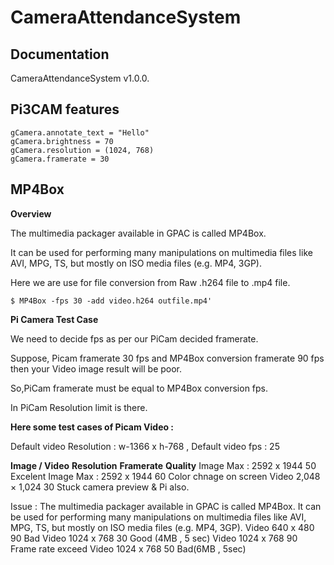﻿CameraAttendanceSystem
======================

Documentation
----

CameraAttendanceSystem v1.0.0.


Pi3CAM features
----

````
gCamera.annotate_text = "Hello"
gCamera.brightness = 70
gCamera.resolution = (1024, 768) 
gCamera.framerate = 30

````

MP4Box
----

**Overview**

The multimedia packager available in GPAC is called MP4Box.

It can be used for performing many manipulations on multimedia files like AVI, MPG, TS, but mostly on ISO media files (e.g. MP4, 3GP). 

Here we are use for file conversion from Raw .h264 file to .mp4 file. 

````
$ MP4Box -fps 30 -add video.h264 outfile.mp4'
````

**Pi Camera Test Case**

We need to decide fps as per our PiCam decided framerate.

Suppose, Picam framerate 30 fps and MP4Box conversion framerate 90 fps then 
your Video image result will be poor.

So,PiCam framerate must be equal to MP4Box conversion fps.

In PiCam Resolution limit is there.

**Here some test cases of Picam Video :**

Default video Resolution : w-1366 x h-768 , 
Default video fps : 25 
  
**Image / Video**
**Resolution** 
**Framerate**
**Quality**
Image 
Max : 2592 x 1944 
50 
Excelent
Image 
Max : 2592 x 1944 
60
Color chnage on screen
Video 
2,048 × 1,024
30
Stuck camera preview & Pi also.

Issue : The multimedia packager available in GPAC is called MP4Box.
It can be used for performing many manipulations on multimedia files like AVI, MPG, TS, but mostly on ISO media files (e.g. MP4, 3GP). 
Video 
640 x 480
90
Bad
Video
1024 x 768
30
Good (4MB , 5 sec)
Video 
1024 x 768 
90
Frame rate exceed
Video 
1024 x 768 
50 
Bad(6MB , 5sec)






